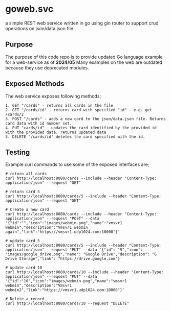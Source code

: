 # goweb.svc
a simple REST web service written in go using gin router to support crud operations on json/data.json file



## Purpose
The purpose of this code repo is to provide updated Go language example for a web-service as of **2024/05**
Many examples on the web are outdated because they use deprecated modules.

## Exposed Methods
The web service exposes following methods;
```
1. GET "/cards" - returns all cards in the file
2. GET "/cards/id" - returns card with specified "id" - e.g. get /cards/2
3. POST "/cards" - adds a new card to the json/data.json file. Returns card data with id number set.
4. PUT "cards/id" - updates the card identified by the provided id with the provided data. returns updated data
5. DELETE "/cards/id" deletes the card specified with the id.
```

## Testing
Example curl commands to use some of the exposed interfaces are;
```
# return all cards
curl http://localhost:8080/cards --include --header "Content-Type: application/json" --request "GET"

# return card 5
curl http://localhost:8080/cards/5 --include --header "Content-Type: application/json" --request "GET"

# Create a new card
curl http://localhost:8080/cards --include --header "Content-Type: application/json" --request "POST" --data '{"id":"","icon":"images/webmin.png","name":"vmsvr1 webmin","description":"Vmsvr1 webmin again","link":"https://vmsvr1.udp1024.com:10000"}'

# update card 5
curl http://localhost:8080/cards/5 --include --header "Content-Type: application/json" --request "PUT" --data '{"id": "5","icon": "images/google_drive.png","name": "Google Drive","description": "G Drive Storage","link": "https://drive.google.com"}'

# update card 10
curl http://localhost:8080/cards/10 --include --header "Content-Type: application/json" --request "PUT" --data '{"id":"10","icon":"images/webmin.png","name":"vmsvr1 webmin","description":"Vmsvr1 webmin2","link":"https://vmsvr1.udp1024.com:10000"}'

# Delete a record
curl http://localhost:8080/cards/10 --request "DELETE"

```

